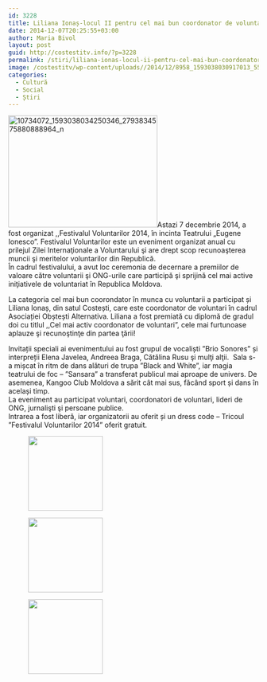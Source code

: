 ```yaml
---
id: 3228
title: Liliana Ionaș-locul II pentru cel mai bun coordonator de voluntari
date: 2014-12-07T20:25:55+03:00
author: Maria Bivol
layout: post
guid: http://costestitv.info/?p=3228
permalink: /stiri/liliana-ionas-locul-ii-pentru-cel-mai-bun-coordonator-de-voluntari/
image: /costestitv/wp-content/uploads//2014/12/8958_1593038030917013_5511986464424023778_n.jpg
categories:
  - Cultură
  - Social
  - Știri
---
```

[<img class="alignleft size-medium wp-image-3229" src="/costestitv/wp-content/uploads//2014/12/10734072_1593038034250346_2793834575880888964_n-300x225.jpg" alt="10734072_1593038034250346_2793834575880888964_n" width="300" height="225" srcset="/costestitv/wp-content/uploads//2014/12/10734072_1593038034250346_2793834575880888964_n-300x225.jpg 300w, /costestitv/wp-content/uploads//2014/12/10734072_1593038034250346_2793834575880888964_n-45x35.jpg 45w, /costestitv/wp-content/uploads//2014/12/10734072_1593038034250346_2793834575880888964_n.jpg 960w" sizes="(max-width: 300px) 100vw, 300px" />](/costestitv/wp-content/uploads//2014/12/10734072_1593038034250346_2793834575880888964_n.jpg)Astazi 7 decembrie 2014, a fost organizat ,,Festivalul Voluntarilor 2014, în incinta Teatrului „Eugene Ionesco”. Festivalul Voluntarilor este un eveniment organizat anual cu prilejul Zilei Internaţionale a Voluntarului şi are drept scop recunoaşterea muncii şi meritelor voluntarilor din Republică.  
În cadrul festivalului, a avut loc ceremonia de decernare a premiilor de valoare către voluntarii şi ONG-urile care participă şi sprijină cel mai active iniţiativele de voluntariat în Republica Moldova.

La categoria cel mai bun coorondator în munca cu voluntarii a participat și Liliana Ionaș, din satul Costești, care este coordonator de voluntari în cadrul Asociației Obștești Alternativa. Liliana a fost premiată cu diplomă de gradul doi cu titlul ,,Cel mai activ coordonator de voluntari&#8221;, cele mai furtunoase aplauze şi recunoştinţe din partea ţării!

Invitații speciali ai evenimentului au fost grupul de vocaliști ”Brio Sonores” și interpreții Elena Javelea, Andreea Braga, Cătălina Rusu şi mulţi alţii.  Sala s-a mișcat în ritm de dans alături de trupa ”Black and White”, iar magia teatrului de foc – ”Sansara” a transferat publicul mai aproape de univers. De asemenea, Kangoo Club Moldova a sărit cât mai sus, făcând sport și dans în același timp.  
La eveniment au participat voluntari, coordonatori de voluntari, lideri de ONG, jurnalişti şi persoane publice.  
Intrarea a fost liberă, iar organizatorii au oferit și un dress code &#8211; Tricoul ”Festivalul Voluntarilor 2014” oferit gratuit.

<div id='gallery-20' class='gallery galleryid-3228 gallery-columns-3 gallery-size-thumbnail'>
  <figure class='gallery-item'> 
  
  <div class='gallery-icon landscape'>
    <a href='/costestitv/stiri/liliana-ionas-locul-ii-pentru-cel-mai-bun-coordonator-de-voluntari/attachment/8958_1593038030917013_5511986464424023778_n/'><img width="150" height="150" src="/costestitv/wp-content/uploads//2014/12/8958_1593038030917013_5511986464424023778_n-150x150.jpg" class="attachment-thumbnail size-thumbnail" alt="" /></a>
  </div></figure><figure class='gallery-item'> 
  
  <div class='gallery-icon landscape'>
    <a href='/costestitv/stiri/liliana-ionas-locul-ii-pentru-cel-mai-bun-coordonator-de-voluntari/attachment/10407801_1593037904250359_7490415650621928834_n/'><img width="150" height="150" src="/costestitv/wp-content/uploads//2014/12/10407801_1593037904250359_7490415650621928834_n-150x150.jpg" class="attachment-thumbnail size-thumbnail" alt="" /></a>
  </div></figure><figure class='gallery-item'> 
  
  <div class='gallery-icon landscape'>
    <a href='/costestitv/stiri/liliana-ionas-locul-ii-pentru-cel-mai-bun-coordonator-de-voluntari/attachment/liliana-ionas-locul-2/'><img width="150" height="150" src="/costestitv/wp-content/uploads//2014/12/liliana-ionas-locul-2-150x150.jpg" class="attachment-thumbnail size-thumbnail" alt="" /></a>
  </div></figure>
</div>